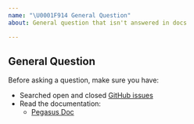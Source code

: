```yaml
---
name: "\U0001F914 General Question"
about: General question that isn't answered in docs

---
```


## General Question

Before asking a question, make sure you have:

- Searched open and closed [GitHub issues](https://github.com/XiaoMi/pegasus/issues)
- Read the documentation:
  - [Pegasus Doc](https://pegasus-kv.github.io)
